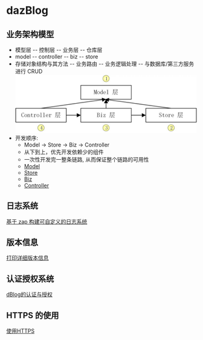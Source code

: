 # dazBlog

## 业务架构模型
- 模型层 -- 控制层 -- 业务层 -- 仓库层
- model -- controller -- biz -- store
- 存储对象结构与其方法 -- 业务路由 -- 业务逻辑处理 -- 与数据库/第三方服务进行 CRUD
![架构图](./internal/resource/arch)
- 开发顺序:
  - Model -> Store -> Biz -> Controller
  - 从下到上，优先开发依赖少的组件
  - 一次性开发完一整条链路, 从而保证整个链路的可用性
  - [Model](./internal/pkg/model/README.md)
  - [Store](./internal/dazBlog/store/README.md)
  - [Biz](./internal/dazBlog/biz/README.md)
  - [Controller](./internal/dazBlog/controller/README.md)

## 日志系统
[基于 zap 构建可自定义的日志系统](./internal/pkg/log/README.md)

## 版本信息
[打印详细版本信息](./pkg/version/README.md)

## 认证授权系统
[dBlog的认证与授权](./docs/devel/zh-CN/conversions/auth.md)

## HTTPS 的使用
[使用HTTPS](./docs/devel/zh-CN/conversions/https.md)